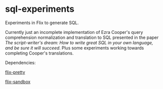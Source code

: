 # sql-experiments

Experiments in Flix to generate SQL.

Currently just an incomplete implementation of Ezra Cooper's query
comprehension normalization and translation to SQL presented in the paper
_The script-writer's dream: How to write great SQL in your own language,
and be sure it will succeed_. Plus some experiments working towards
completing Cooper's translations.

Dependencies:

[flix-pretty](https://github.com/stephentetley/flix-pretty)

[flix-sandbox](https://github.com/stephentetley/flix-sandbox)
